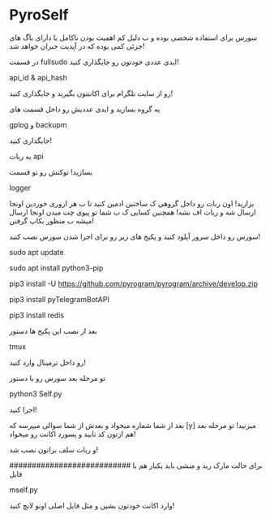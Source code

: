 # PyroSelf
سورس برای استفاده شخصی بوده و ب دلیل کم اهمیت بودن ناکامل یا دارای باگ های جزئی کمی بوده که در آپدیت جبران خواهد شد!




در قسمت fullsudo ایدی عددی خودتون رو جایگذاری کنید!


api_id & api_hash 


رو از سایت تلگرام برای اکانتتون بگیرید و جایگذاری کنید!

یه گروه بسازید و ایدی عددیش رو داخل قسمت های 



gplog و backupm


جایگذاری کنید!

یه ربات 
api

بسازید!
توکنش رو تو قسمت 

logger

بزارید!
اون ربات رو داخل گروهی ک ساختین ادمین کنید تا ب هر اروری خوردین اونجا ارسال شه و ربات اف نشه!
همچنین کسایی ک ب شما تو پیوی چت میدن اونجا ارسال میشه ب منظور بکاپ گرفتن!

سورس رو داخل سرور آپلود کنید و پکیج های زیر رو برای اجرا شدن سورس نصب کنید!

sudo apt update



sudo apt install python3-pip



pip3 install -U https://github.com/pyrogram/pyrogram/archive/develop.zip


pip3 install pyTelegramBotAPI


pip3 install redis


بعد از نصب این پکیج ها دستور


tmux


رو داخل ترمینال وارد کنید!



تو مرحله بعد سورس رو با دستور


python3 Self.py


اجرا کنید!

بعد از شما شماره میخواد و بعدش از شما سوالی میپرسه که 
[y]
میزنید!
تو مرحله بعد هم ازتون کد تایید و پسورد اکانت رو میخواد!

و ربات سلف براتون نصب شد!


###########################
برای حالت مارک رید و منشی باید یکبار هم با فایل 


mself.py



وارد اکانت خودتون بشین و مثل فایل اصلی اونو لانچ کنید!
